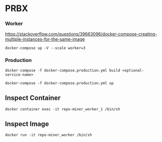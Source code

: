 # PRBX

### Worker
https://stackoverflow.com/questions/39663096/docker-compose-creating-multiple-instances-for-the-same-image

`docker-compose up -V --scale worker=3`



### Production

`docker-compose -f docker-compose.production.yml build <optional-service-name>`

`docker-compose -f docker-compose.production.yml up`


## Inspect Container
`docker container exec -it repo-miner_worker_1 /bin/sh`

## Inspect Image
`docker run -it repo-miner_worker /bin/sh`